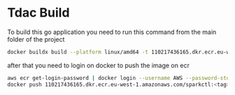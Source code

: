 # Tdac Build
To build this go application you need to run this command from the main folder of the project

```bash
docker buildx build --platform linux/amd64 -t 110217436165.dkr.ecr.eu-west-1.amazonaws.com/sparkctl:<tag> -f Dockerfile.sparkctl .
```

after that you need to login on docker to push the image on ecr

```bash
aws ecr get-login-password | docker login --username AWS --password-stdin 110217436165.dkr.ecr.eu-west-1.amazonaws.com
docker push 110217436165.dkr.ecr.eu-west-1.amazonaws.com/sparkctl:<tag> 
```
